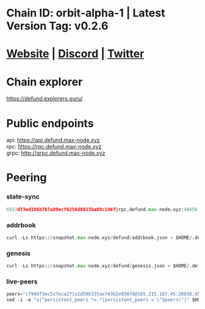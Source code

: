# Chain ID: orbit-alpha-1 | Latest Version Tag: v0.2.6 
# [Website](https://www.defund.app/) | [Discord](https://discord.gg/jQuAJrJz) | [Twitter](https://twitter.com/defund_finance)

# Chain explorer
https://defund.explorers.guru/

# Public endpoints
api: https://api.defund.max-node.xyz \
rpc: https://rpc.defund.max-node.xyz \
grpc: http://grpc.defund.max-node.xyz

# Peering
### state-sync
```python
6937d73ed186b7b7a89ecf6256d8023ba88c146f@rpc.defund.max-node.xyz:40656
```

### addrbook
```python
curl -Ls https://snapshot.max-node.xyz/defund/addrbook.json > $HOME/.defund/config/addrbook.json
```
### genesis
```python
curl -Ls https://snapshot.max-node.xyz/defund/genesis.json > $HOME/.defund/config/genesis.json
```

### live-peers
```python
peers="cf94df3ec5c7eca271a1d59b335ae743b2e0307d@185.215.167.45:26656,d5519e378247dfb61dfe90652d1fe3e2b3005a5b@65.109.68.190:40656,e73a8c70a1e55c4ee14874c659a9084773ea56ed@95.217.104.49:36656,9f2087a5e238188451f515a8fc761c201167e2c7@65.21.245.170:26456,51c8bb36bfd184bdd5a8ee67431a0298218de946@162.19.237.229:26656,f31bb89bdb7c2d7867872f9fbbdda3d3d6a9a609@5.78.44.148:26456,6406dc6dff130a009ad79bb04eb29b731414811f@141.95.145.41:27656,e3c348467a8c88c0f65e2ca8a71875d2a384b8b4@185.16.39.19:60656,dd82f0b844645b2047fa1b5a54f7fe575e80a134@188.34.167.232:26656,c66d4d22039ad8afc8cc3cc873c69e2ddc37e70f@185.155.97.74:26656,94d95a32eff4f527fdf222550973a6ca8fa3eda6@217.79.187.110:40656,2b76e96658f5e5a5130bc96d63f016073579b72d@51.91.215.40:45656,49fd58f2953cbd87681bb2bb50ffaf176d5dcb50@65.21.57.72:26656,03f305b8efa44ed1520e73656029aeb144312505@94.231.131.216:26656,0eb9422efedd714d3db57d1ddfaad75f80a60518@5.161.99.35:26656,81985df787cb44c892b94395c18655238accce29@65.21.184.173:26656,55ab73ef10e4b6e6c98564df29565829cf12673a@65.108.159.127:26656,5afcb5884900d343384c9fb717d3104ab28ee200@162.55.175.251:26656,1fe1a13d22301e4a9d8f20d292caf2b178eb7c6c@93.183.211.209:26656,6999cca6c55576a48d4f227b87dc904fbdb085aa@65.21.134.202:26576,2f2aa0c7f3bb18836a51cc8dc4c6a26e17acd4c3@65.108.11.234:21656,ef08b9e04d26c13447ef1bc965f0e1f8943d4070@95.171.21.44:26656,1a4f0f016ffc8f6814835dc20f5bb7050b2eac90@38.242.239.25:26656,06c0fe8a5df43f71e88eaa3c07891338026ade9b@193.34.217.164:26656,4f1d96f5b8adb5bcdd59e61cb6e387ff12422a41@65.109.63.110:13656,4164f53d2b618419944312945cca1851d69738f5@185.177.116.41:26656,b8f0bee92d7b87ec4b9abf15888fefb6d2e07092@142.44.143.93:24656,4598cef0683d229c628702180959721eba8c598b@142.132.253.112:18656,875c807628a014aff8b4cdcbd812f183a0338d42@91.107.204.206:26656,6b94a3f12d8e694c3a735078e0cfa2b27940012a@95.214.55.62:26656"
sed -i -e "s|^persistent_peers *=.*|persistent_peers = \"$peers\"|" $HOME/.defund/config/config.toml
```


